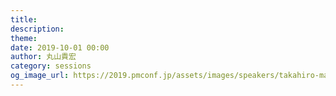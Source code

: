 ```yaml
---
title: 
description: 
theme: 
date: 2019-10-01 00:00
author: 丸山貴宏
category: sessions
og_image_url: https://2019.pmconf.jp/assets/images/speakers/takahiro-maruyama.png
---
```


